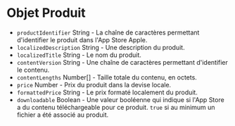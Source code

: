 # Objet Produit

* `productIdentifier` String - La chaîne de caractères permettant d'identifier le produit dans l'App Store Apple.
* `localizedDescription` String - Une description du produit.
* `localizedTitle` String - Le nom du produit.
* `contentVersion` String - Une chaîne de caractères permettant d'identifier le contenu.
* `contentLengths` Number[] - Taille totale du contenu, en octets.
* `price` Number - Prix du produit dans la devise locale.
* `formattedPrice` String - Le prix formaté localement du produit.
* `downloadable` Boolean - Une valeur booléenne qui indique si l'App Store a du contenu téléchargeable pour ce produit. `true` si au minimum un fichier a été associé au produit.